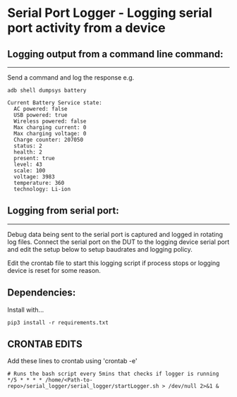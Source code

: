 # Serial Port Logger - Logging serial port activity from a device

## Logging output from a command line command:
---
Send a command and log the response e.g.

```
adb shell dumpsys battery

Current Battery Service state:  
  AC powered: false
  USB powered: true
  Wireless powered: false
  Max charging current: 0
  Max charging voltage: 0
  Charge counter: 207050
  status: 2
  health: 2
  present: true
  level: 43
  scale: 100
  voltage: 3983
  temperature: 360
  technology: Li-ion
```


## Logging from serial port:
-----------

Debug data being sent to the serial port is captured and logged in rotating
log files. Connect the serial port on the DUT to the logging device serial
port and edit the setup below to setup baudrates and logging policy.

Edit the crontab file to start this logging script if process stops or logging
device is reset for some reason.

Dependencies:
-------------
Install with...
```
pip3 install -r requirements.txt
```

CRONTAB EDITS
-------------
Add these lines to crontab using 'crontab -e'
```
# Runs the bash script every 5mins that checks if logger is running
*/5 * * * * /home/<Path-to-repo>/serial_logger/serial_logger/startLogger.sh > /dev/null 2>&1 & 
```
